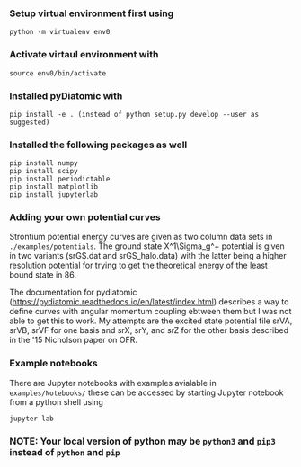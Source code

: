 ### Setup virtual environment first using
```
python -m virtualenv env0
```

### Activate virtaul environment with
```
source env0/bin/activate
```

### Installed pyDiatomic with
```
pip install -e . (instead of python setup.py develop --user as suggested)
```

### Installed the following packages as well
```
pip install numpy
pip install scipy
pip install periodictable
pip install matplotlib
pip install jupyterlab
```

### Adding your own potential curves
Strontium potential energy curves are given as two column data sets in `./examples/potentials`. The ground state X^1\Sigma_g^+ potential is given in two variants (srGS.dat and srGS_halo.data) with the latter being a higher resolution potential for trying to get the theoretical energy of the least bound state in 86. 

The documentation for pydiatomic (https://pydiatomic.readthedocs.io/en/latest/index.html) describes a way to define curves with angular momentum coupling ebtween them but I was not able to get this to work. My attempts are the excited state potential file srVA, srVB, srVF for one basis and srX, srY, and srZ for the other basis described in the '15 Nicholson paper on OFR.

### Example notebooks
There are Jupyter notebooks with examples avialable in `examples/Notebooks/` these can be accessed by starting Jupyter notebook from a python shell using
```
jupyter lab
```

### NOTE: Your local version of python may be `python3` and `pip3` instead of `python` and `pip`
